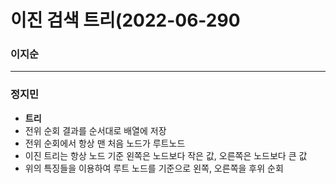 # 이진 검색 트리(2022-06-290
### 이지순

---
### 정지민
* **트리**
* 전위 순회 결과를 순서대로 배열에 저장
* 전위 순회에서 항상 맨 처음 노드가 루트노드
* 이진 트리는 항상 노드 기준 왼쪽은 노드보다 작은 값, 오른쪽은 노드보다 큰 값
* 위의 특징들을 이용하여 루트 노드를 기준으로 왼쪽, 오른쪽을 후위 순회
